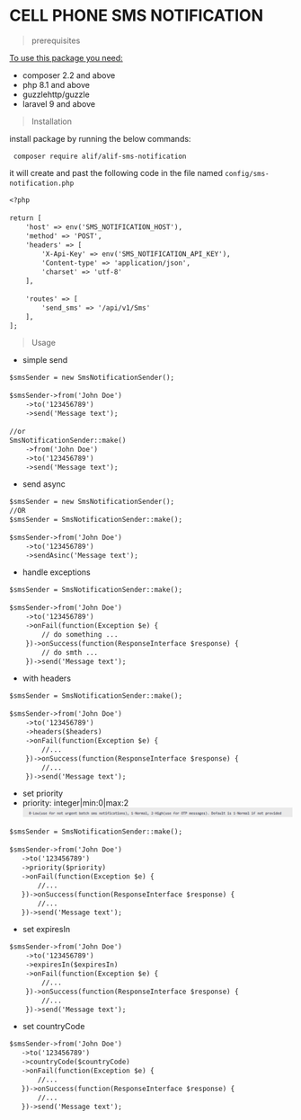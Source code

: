 # CELL PHONE SMS NOTIFICATION

> prerequisites

<u>To use this package you need:</u>
- composer 2.2 and above
- php 8.1 and above
- guzzlehttp/guzzle
- laravel 9 and above

> Installation

install package by running the below commands:

````
 composer require alif/alif-sms-notification
````

it will create and past the following code in the file named `config/sms-notification.php`

````
<?php

return [
    'host' => env('SMS_NOTIFICATION_HOST'),
    'method' => 'POST',
    'headers' => [
        'X-Api-Key' => env('SMS_NOTIFICATION_API_KEY'),
        'Content-type' => 'application/json',
        'charset' => 'utf-8'
    ],

    'routes' => [
        'send_sms' => '/api/v1/Sms'
    ],
];
````

> Usage

-  simple send
````
$smsSender = new SmsNotificationSender(); 

$smsSender->from('John Doe')
    ->to('123456789')
    ->send('Message text');
    
//or
SmsNotificationSender::make()
    ->from('John Doe')
    ->to('123456789')
    ->send('Message text');    
````

-  send async

````
$smsSender = new SmsNotificationSender();
//OR
$smsSender = SmsNotificationSender::make(); 

$smsSender->from('John Doe')
    ->to('123456789')
    ->sendAsinc('Message text');
````
- handle exceptions

````
$smsSender = SmsNotificationSender::make();

$smsSender->from('John Doe')
    ->to('123456789')    
    ->onFail(function(Exception $e) {
        // do something ...
    })->onSuccess(function(ResponseInterface $response) {
        // do smth ...
    })->send('Message text');

````



- with headers

````
$smsSender = SmsNotificationSender::make();

$smsSender->from('John Doe')
    ->to('123456789')    
    ->headers($headers)
    ->onFail(function(Exception $e) {
        //...
    })->onSuccess(function(ResponseInterface $response) {
        //...
    })->send('Message text');
````



- set priority
- priority: integer|min:0|max:2
![img_1.png](img_1.png)
 ````
 $smsSender = SmsNotificationSender::make();
 
 $smsSender->from('John Doe')
    ->to('123456789')    
    ->priority($priority)
    ->onFail(function(Exception $e) {
        //...
    })->onSuccess(function(ResponseInterface $response) {
        //...
    })->send('Message text'); 

````

- set expiresIn
````
$smsSender->from('John Doe')
    ->to('123456789')    
    ->expiresIn($expiresIn)
    ->onFail(function(Exception $e) {
        //...
    })->onSuccess(function(ResponseInterface $response) {
        //...
    })->send('Message text'); 
````

- set countryCode
 ````
 $smsSender->from('John Doe')
    ->to('123456789')
    ->countryCode($countryCode)
    ->onFail(function(Exception $e) {
        //...
    })->onSuccess(function(ResponseInterface $response) {
        //...
    })->send('Message text');                
````